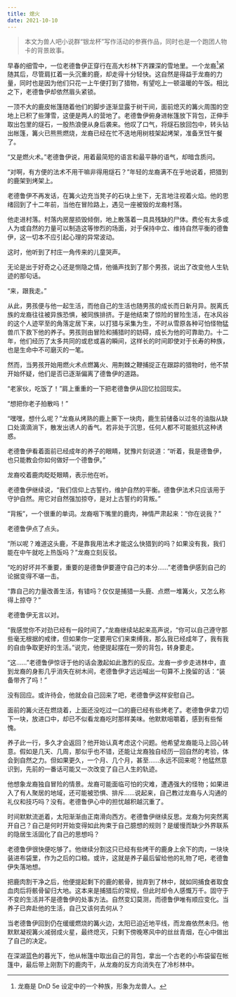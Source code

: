 ```yaml
---
title: 熄火
date: 2021-10-10
---
```


> 本文为兽人吧小说群“银龙杯”写作活动的参赛作品，同时也是一个跑团人物卡的背景故事。

<!-- :more -->

早春的细雪中，一位老德鲁伊正穿行在高大杉林下齐踝深的雪地里。一个龙裔[^1]紧随其后，尽管肩扛着一头沉重的鹿，却走得十分轻快。这自然是得益于龙裔的力量，同时也是因为他们只花一上午便打到了猎物，有望吃上一顿温暖的午饭。相比之下，老德鲁伊却依然眉头紧锁。

<!-- more -->

一顶不大的鹿皮帐篷随着他们的脚步逐渐显露于树干间，面前熄灭的篝火周围的空地上已积了些薄雪，这便是两人的营地了。老德鲁伊俯身进帐篷放下背包，正伸手取出包里的燧石，一股热浪便从身后袭来。他叹了口气，将燧石放回包中，转头钻出帐篷，篝火已熊熊燃烧，龙裔已经在忙不迭地用树枝架起烤架，准备烹饪午餐了。

“又是燃火术。”老德鲁伊说，用着最简短的语言和最平静的语气，却暗含质问。

“对啊，有方便的法术不用干嘛非得用燧石？”年轻的龙裔满不在乎地说着，把猎到的鹿架到烤架上。

老德鲁伊不再发话，在篝火边充当凳子的石块上坐下，无言地注视着火焰。他的思绪回到了十二年前，当他在冒险路上，遇见一座被毁的龙裔村落。

他走进村落。村落内房屋损毁倾倒，地上散落着一具具残缺的尸体。费伦有太多或人为或自然的力量可以制造这等惨烈的场面，对于保持中立、维持自然平衡的德鲁伊，这一切本不应引起心理的异常波动。

这时，他听到了村庄一角传来的儿童哭声。

无论是出于好奇之心还是恻隐之情，他循声找到了那个男孩，说出了改变他人生轨迹的那句话。

“来，跟我走。”

从此，男孩便与他一起生活，而他自己的生活也随男孩的成长而日新月异。脱离氏族的龙裔往往被异族恐惧，被同族排挤。于是他结束了惊险的冒险生活，在冰风谷的这个人迹罕至的角落定居下来，以打猎与采集为生，不时从雪原各种可怕怪物猛兽爪下救下他的养子。男孩则由冒险和捕猎时的妨碍，成长为他的可靠助力。十二年，他们经历了太多共同的或悲或喜的瞬间，这样长的时间即使对于长寿的种族，也是生命中不可磨灭的一笔。

然而，当男孩开始用燃火术点燃篝火、用荆棘之鞭捕捉正在跟踪的猎物时，他不禁开始怀疑，他们是否已逐渐偏离了德鲁伊的道路。

“老家伙，吃饭了！”肩上重重的一下把老德鲁伊从回忆拉回现实。

“想把你老子拍散吗！”

“嘿嘿，想什么呢？”龙裔从烤熟的鹿上撕下一块肉，鹿生前储备以过冬的油脂从缺口处滴滴淌下，散发出诱人的香气。若非处于沉思，任何人都不可能抵抗这种诱惑。

老德鲁伊看着面前已经成年的养子的眼睛，犹豫片刻说道：“听着，我是德鲁伊，也只能教会你如何做好一个德鲁伊。”

龙裔咬着鹿肉眨眨眼睛，表示他在听。

老德鲁伊继续说，“我们信仰上古誓约，维护自然的平衡。德鲁伊法术只应该用于守护自然。用它对自然强加掠夺，是对上古誓约的背叛。”

“背叛”，一个很重的单词。龙裔咽下嘴里的鹿肉，神情严肃起来：“你在说我？”

老德鲁伊点了点头。

“所以呢？难道这头鹿，不是靠我用法术才能这么快猎到的吗？如果没有我，我们能在中午就吃上热饭吗？”龙裔立刻反驳。

“吃的好坏并不重要，重要的是德鲁伊要遵守自己的本分……”老德鲁伊感到自己的论据变得不堪一击。

“靠自己的力量改善生活，有错吗？仅仅是捕猎一头鹿、点燃一堆篝火，又怎么称得上掠夺？”

老德鲁伊无言以对。

“我感觉你不对劲已经有一段时间了，”龙裔继续站起来高声说，“你可以自己遵守那些毫无根据的戒律，但如果你一定要用它们来束缚我，那么我已经成年了，我有我的自由争取更好的生活。”说完，他便提起摆在一旁的背包，转身要走。

“这……”老德鲁伊惊讶于他的话会激起如此激烈的反应。龙裔一步步走进林中，直到龙裔的身影几乎消失在树木间，老德鲁伊才远远喊出一句算不上挽留的话：“装备带齐了吗！”

没有回应。或许待会，他就会自己回来了吧，老德鲁伊这样安慰自己。

面前的篝火还在燃烧着，上面还没吃过一口的鹿已经有些烤老了。老德鲁伊拿刀切下一块，放进口中，却已不似看龙裔吃时那样美味。他默默咀嚼着，感到有些惭愧。

养子此一行，多久才会返回？他开始认真考虑这个问题。他希望龙裔能马上回心转意。假如是几天、几周，那似乎也不错，还能让龙裔独自经历一回自然的考验，体会到自然之力。但如果更久，一个月、几个月，甚至……永远不回来呢？他猛然意识到，先前的一番话可能又一次改变了自己人生的轨迹。

他想象龙裔独自冒险的情景。龙裔可能面临可怕的灾难，遭遇强大的怪物；如果进入了有人聚居的地域，还可能被恐惧、排斥……说起来，自己教过龙裔与人沟通的礼仪和技巧吗？没有。老德鲁伊心中的担忧越积越沉重了。

时间默默流逝着，太阳渐渐由正南滑向西方。老德鲁伊继续反思。龙裔为何突然离开自己？自己是何时开始变得如此拘束于自己臆想的规则？是缓慢而缺少外界联系的隐居生活固化了自己的思想吗？

老德鲁伊很快便吃够了。他继续分割这只已经有些烤干的鹿身上余下的肉，一块块装进布袋里，作为之后的口粮。或许，这就是养子最后留给他的礼物了吧，老德鲁伊失落地想。

把鹿肉割干净之后，他便提起剩下的鹿的骸骨，抛弃到了林中，就如同捕食者取食血肉后将骸骨留归大地。这本来是捕猎后的常规，但此时却令人感慨万千。固守于不变的生活并不是德鲁伊的处事方法。自然变幻莫测，而德鲁伊唯有顺应变化。当养子已奔赴他的生活，自己又该何去何从？

当老德鲁伊回到仍在缓缓燃烧的篝火边，太阳已迫近地平线，而龙裔依然未归。他默默凝视篝火减弱成火星，最终熄灭，只剩下傍晚寒风中的丝丝青烟，在心中做出了自己的决定。

在深湖蓝色的暮光下，他从帐篷中取出自己的背包，拿出一个古老的小布袋留在帐篷中，最后带上刚割下的鹿肉干，从龙裔的反方向消失在了冷杉林中。

[^1]: 龙裔是 DnD 5e 设定中的一个种族，形象为龙兽人。
